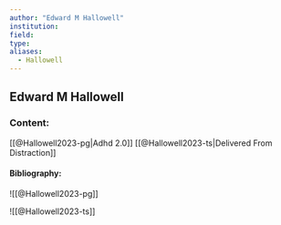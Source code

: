 ```yaml
---
author: "Edward M Hallowell"
institution:
field:
type:
aliases:
  - Hallowell
---
```


## Edward M Hallowell

### Content:
[[@Hallowell2023-pg|Adhd 2.0]]
[[@Hallowell2023-ts|Delivered From Distraction]]

#### Bibliography:

![[@Hallowell2023-pg]]

![[@Hallowell2023-ts]]